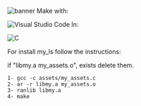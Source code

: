 ![banner](https://user-images.githubusercontent.com/67347242/157099534-90d55200-b212-4eab-a145-325babf7ab6d.png)
Make with:

![Visual Studio Code](https://img.shields.io/badge/Visual%20Studio%20Code-0078d7.svg?style=for-the-badge&logo=visual-studio-code&logoColor=white)
In:
  
![C](https://img.shields.io/badge/c-%2300599C.svg?style=for-the-badge&logo=c&logoColor=white)

For install my_ls follow the instructions:

if "libmy.a my_assets.o", exists delete them.
```
1- gcc -c assets/my_assets.c
2- ar -r libmy.a my_assets.o
3- ranlib libmy.a
4- make
